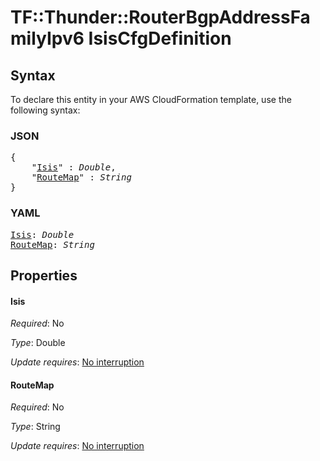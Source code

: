 # TF::Thunder::RouterBgpAddressFamilyIpv6 IsisCfgDefinition

## Syntax

To declare this entity in your AWS CloudFormation template, use the following syntax:

### JSON

<pre>
{
    "<a href="#isis" title="Isis">Isis</a>" : <i>Double</i>,
    "<a href="#routemap" title="RouteMap">RouteMap</a>" : <i>String</i>
}
</pre>

### YAML

<pre>
<a href="#isis" title="Isis">Isis</a>: <i>Double</i>
<a href="#routemap" title="RouteMap">RouteMap</a>: <i>String</i>
</pre>

## Properties

#### Isis

_Required_: No

_Type_: Double

_Update requires_: [No interruption](https://docs.aws.amazon.com/AWSCloudFormation/latest/UserGuide/using-cfn-updating-stacks-update-behaviors.html#update-no-interrupt)

#### RouteMap

_Required_: No

_Type_: String

_Update requires_: [No interruption](https://docs.aws.amazon.com/AWSCloudFormation/latest/UserGuide/using-cfn-updating-stacks-update-behaviors.html#update-no-interrupt)

